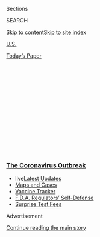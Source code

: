 <div id="app">

<div id="standalone-header">

<div class="interactive-masthead NYTAppHideMasthead css-qz70u6 e1suatyy0">

<div class="section css-ui9rw0 e1suatyy2">

<div class="css-eph4ug er09x8g0">

<div class="css-6n7j50">

</div>

<span class="css-1dv1kvn">Sections</span>

<div class="css-10488qs">

<span class="css-1dv1kvn">SEARCH</span>

</div>

[Skip to content](#site-content)[Skip to site
index](#site-index)

</div>

<div id="masthead-section-label" class="css-1wr3we4 eaxe0e00">

[U.S.](https://www.nytimes3xbfgragh.onion/section/us)

</div>

<div class="css-10698na e1huz5gh0">

</div>

</div>

<div id="masthead-bar-one" class="section hasLinks css-15hmgas e1csuq9d3">

<div class="css-uqyvli e1csuq9d0">

</div>

<div class="css-1uqjmks e1csuq9d1">

</div>

<div class="css-9e9ivx">

[](https://myaccount.nytimes3xbfgragh.onion/auth/login?response_type=cookie&client_id=vi)

</div>

<div class="css-1bvtpon e1csuq9d2">

[Today’s
Paper](https://www.nytimes3xbfgragh.onion/section/todayspaper)

</div>

</div>

</div>

<div class="css-1aor85t" style="opacity:0.000000001;z-index:-1;visibility:hidden">

<div class="css-1hqnpie">

<div class="css-epjblv">

<span class="css-17xtcya">[U.S.](/section/us)</span><span class="css-x15j1o">|</span><span class="css-fwqvlz">The
President vs. the Experts: How Trump Played Down the
Coronavirus</span>

</div>

<div class="css-k008qs">

<div class="css-1iwv8en">

<span class="css-18z7m18"></span>

<div>

</div>

</div>

<span class="css-1n6z4y">https://nyti.ms/2vw0qIe</span>

<div class="css-1705lsu">

<div class="css-4xjgmj">

<div class="css-4skfbu" data-role="toolbar" data-aria-label="Social Media Share buttons, Save button, and Comments Panel with current comment count" data-testid="share-tools">

  - 
  - 
  - 
  - 
    
    <div class="css-6n7j50">
    
    </div>

  - 

</div>

</div>

</div>

</div>

</div>

</div>

<div class="css-mij9hh">

<div class="css-l9svim">

### [<span class="css-pa1jbp"><span class="css-1rxm0ex">The Coronavirus</span><span class="css-1rxm0ex"> Outbreak</span></span>](https://www.nytimes3xbfgragh.onion/news-event/coronavirus?name=styln-coronavirus-national&region=TOP_BANNER&block=storyline_menu_recirc&action=click&pgtype=Interactive&impression_id=a5a67830-f4c0-11ea-914c-697b59664264&variant=undefined)

  - <span class="css-1qkutce"><span class="css-12clwdu">live</span>[Latest
    Updates](https://www.nytimes3xbfgragh.onion/2020/09/11/world/covid-19-coronavirus.html?name=styln-coronavirus-national&region=TOP_BANNER&block=storyline_menu_recirc&action=click&pgtype=Interactive&impression_id=a5a67831-f4c0-11ea-914c-697b59664264&variant=undefined)</span>
  - <span class="css-1qkutce">[Maps and
    Cases](https://www.nytimes3xbfgragh.onion/interactive/2020/us/coronavirus-us-cases.html?name=styln-coronavirus-national&region=TOP_BANNER&block=storyline_menu_recirc&action=click&pgtype=Interactive&impression_id=a5a67832-f4c0-11ea-914c-697b59664264&variant=undefined)</span>
  - <span class="css-1qkutce">[Vaccine
    Tracker](https://www.nytimes3xbfgragh.onion/interactive/2020/science/coronavirus-vaccine-tracker.html?name=styln-coronavirus-national&region=TOP_BANNER&block=storyline_menu_recirc&action=click&pgtype=Interactive&impression_id=a5a67833-f4c0-11ea-914c-697b59664264&variant=undefined)</span>
  - <span class="css-1qkutce">[F.D.A. Regulators’
    Self-Defense](https://www.nytimes3xbfgragh.onion/2020/09/10/us/politics/fda-coronavirus-vaccine.html?name=styln-coronavirus-national&region=TOP_BANNER&block=storyline_menu_recirc&action=click&pgtype=Interactive&impression_id=a5a69f40-f4c0-11ea-914c-697b59664264&variant=undefined)</span>
  - <span class="css-1qkutce">[Surprise Test
    Fees](https://www.nytimes3xbfgragh.onion/2020/09/09/upshot/coronavirus-surprise-test-fees.html?name=styln-coronavirus-national&region=TOP_BANNER&block=storyline_menu_recirc&action=click&pgtype=Interactive&impression_id=a5a69f41-f4c0-11ea-914c-697b59664264&variant=undefined)</span>

</div>

</div>

<div id="top-wrapper" class="css-1sy8kpn">

<div id="top-slug" class="css-l9onyx">

Advertisement

</div>

[Continue reading the main
story](#after-top)

<div class="ad top-wrapper" style="text-align:center;height:100%;display:block;min-height:250px">

<div id="top" class="place-ad" data-position="top" data-size-key="top">

</div>

</div>

<div id="after-top">

</div>

</div>

</div>

<div id="site-content" data-role="main">

# The President vs. the Experts: How Trump Played Down the Coronavirus

<div class="css-1vegfwe interactive-byline-container">

By [<span class="css-1baulvz" itemprop="name">Linda
Qiu</span>](https://www.nytimes3xbfgragh.onion/by/linda-qiu),
[<span class="css-1baulvz" itemprop="name">Bill
Marsh</span>](https://www.nytimes3xbfgragh.onion/by/bill-marsh) and
[<span class="css-1baulvz last-byline" itemprop="name">Jon
Huang</span>](https://www.nytimes3xbfgragh.onion/by/jon-huang)March 18,
2020

</div>

<div id="interactive-standalone-sharetools" class="css-wkcogx">

<div>

<div class="interactive-sharetools css-9z2bwm" data-role="toolbar" data-aria-label="Social Media Share buttons, Save button, and Comments Panel with current comment count" data-testid="share-tools">

  - 
  - 
  - 
  - 
    
    <div class="css-6n7j50">
    
    </div>

</div>

</div>

</div>

<div id="trump-coronavirus-statements-timeline" class="section interactive-standard interactive-content interactive-size-scoop css-uc81c" data-id="100000007039682">

<div class="css-17ih8de interactive-body">

<div class="g-story g-freebird g-max-limit" data-preview-slug="2019-03-10-vi-freebird" data-prd-dropzone-below-masthead="100000006938224">

From the start of the coronavirus outbreak, statements from the
presidential pulpit have been far out of step with those of health
experts and many inside the administration. President Trump contradicted
some officials while they were standing right next to him. Here is a
sampling of what Mr. Trump has said compared with statements made by
prominent officials.

<div class="g-asset g-graphic" style="max-width: 1050px">

<div class="timelinecontainer">

<div class="headers">

<div class="header">

**President Trump’s statements**  

</div>

<div class="header">

**What experts
said**  

</div>

</div>

<div class="eventcontainer">

<div class="g-day">

### Jan. 22

<div class="g-sides">

<div class="g-side g-slide-left">

<div class="event event-0 trump">

![](https://static01.graylady3jvrrxbe.onion/newsgraphics/2020/03/17/trump-covid-statements/7572af7fab273933d0c3bc2441baa406ebf19faf/trump.jpg)

<span class="g-eventtext">In late January, **President Trump** expressed
optimism. “We have it totally under control. It’s one person coming in
from China, and we have it under control. It’s going to be just fine,”
he said [on
CNBC](https://www.cnbc.com/2020/01/22/cnbc-transcript-president-donald-trump-sits-down-with-cnbcs-joe-kernen-at-the-world-economic-forum-in-davos-switzerland.html).</span>

</div>

</div>

<div class="g-side g-side-right">

</div>

</div>

</div>

<div class="g-day">

### Jan. 30

<div class="g-sides">

<div class="g-side g-slide-left">

</div>

<div class="g-side g-side-right">

<div class="event event-0 others">

![](https://static01.graylady3jvrrxbe.onion/newsgraphics/2020/03/17/trump-covid-statements/7572af7fab273933d0c3bc2441baa406ebf19faf/ghebreyesus.jpg)

<span class="g-eventtext">Just a week later, the director-general of the
World Health Organization, **Dr. Tedros Adhanom Ghebreyesus**, declared
a [public health
emergency](https://www.who.int/dg/speeches/detail/who-director-general-s-statement-on-ihr-emergency-committee-on-novel-coronavirus-\(2019-ncov\)):
“The main reason for this declaration is not because of what is
happening in China, but because of what is happening in other
countries.”</span>

</div>

</div>

</div>

</div>

<div class="g-day">

### Feb. 2

<div class="g-sides">

<div class="g-side g-slide-left">

<div class="event event-0 trump">

![](https://static01.graylady3jvrrxbe.onion/newsgraphics/2020/03/17/trump-covid-statements/7572af7fab273933d0c3bc2441baa406ebf19faf/trump.jpg)

<span class="g-eventtext">With fewer than a dozen cases reported, **Mr.
Trump** said in an appearance with **Sean Hannity** that the United
States had stopped the virus’s spread by restricting travel. “We pretty
much shut it down coming in from China,” he
said.</span>

</div>

</div>

<div class="g-side g-side-right">

</div>

</div>

</div>

<div class="g-day">

### Feb. 7

<div class="g-sides">

<div class="g-side g-slide-left">

</div>

<div class="g-side g-side-right">

<div class="event event-0 others">

![](https://static01.graylady3jvrrxbe.onion/newsgraphics/2020/03/17/trump-covid-statements/7572af7fab273933d0c3bc2441baa406ebf19faf/azar.jpg)

<span class="g-eventtext">**Alex M. Azar II**, the health and human
services secretary, however,
[said](https://www.youtube.com/watch?v=pdt2krYW4Fk&feature=youtu.be&t=2572)
the travel restrictions “were very measured and incremental.” They did
not apply to American citizens, permanent residents or their immediate
family.</span>

</div>

</div>

</div>

</div>

<div class="g-day">

### Feb. 12

<div class="g-sides">

<div class="g-side g-slide-left">

</div>

<div class="g-side g-side-right">

<div class="event event-0 others">

![](https://static01.graylady3jvrrxbe.onion/newsgraphics/2020/03/17/trump-covid-statements/7572af7fab273933d0c3bc2441baa406ebf19faf/george.jpg)

<span class="g-eventtext">And the executive director of the Bipartisan
Commission on Biodefense, **Asha M. George**, said travel restrictions
came too late. “Travel restrictions are not going to remain the sole way
to try and control all of
this.”</span>

</div>

</div>

</div>

</div>

<div class="g-day">

### Feb. 13

<div class="g-sides">

<div class="g-side g-slide-left">

</div>

<div class="g-side g-side-right">

<div class="event event-0 others">

![](https://static01.graylady3jvrrxbe.onion/newsgraphics/2020/03/17/trump-covid-statements/7572af7fab273933d0c3bc2441baa406ebf19faf/redfield.jpg)

<span class="g-eventtext">By mid-February, few U.S. cases had been
confirmed but public health officials were predicting a lengthy
outbreak. “This virus is probably with us beyond this season, beyond
this year,” **Dr. Robert Redfield**, the director of the Centers for
Disease Control and Prevention, said [on
CNN](https://www.cnn.com/2020/02/13/health/coronavirus-cdc-robert-redfield-gupta-intv/index.html).</span>

</div>

</div>

</div>

</div>

<div class="g-day">

### Feb. 14

<div class="g-sides">

<div class="g-side g-slide-left">

<div class="event event-0 trump">

![](https://static01.graylady3jvrrxbe.onion/newsgraphics/2020/03/17/trump-covid-statements/7572af7fab273933d0c3bc2441baa406ebf19faf/trump.jpg)

<span class="g-eventtext">But **Mr. Trump** told the National Border
Patrol Council not to worry. “There’s a theory that, in April, when it
gets warm — historically, that has been able to kill the virus.” (W.H.O.
later said, “We have no reason to believe that this virus would behave
differently in different
temperatures.”)</span>

</div>

</div>

<div class="g-side g-side-right">

</div>

</div>

</div>

<div class="g-day">

### Feb. 26

<div class="g-sides">

<div class="g-side g-slide-left">

<div class="event event-0 trump">

![](https://static01.graylady3jvrrxbe.onion/newsgraphics/2020/03/17/trump-covid-statements/7572af7fab273933d0c3bc2441baa406ebf19faf/trump.jpg)

<span class="g-eventtext">Even as the number of cases rose to 60, **Mr.
Trump** said [at a news
conference](https://www.whitehouse.gov/briefings-statements/remarks-president-trump-vice-president-pence-members-coronavirus-task-force-press-conference/)
that infections were declining. “We’re going down, not up. We’re going
very substantially down, not up.” He continued, “As they get better, we
take them off the list, so that we’re going to be pretty soon at only
five people. And we could be at just one or two people over the next
short period of
time.”</span>

</div>

</div>

<div class="g-side g-side-right">

<div class="event event-0 others">

![](https://static01.graylady3jvrrxbe.onion/newsgraphics/2020/03/17/trump-covid-statements/7572af7fab273933d0c3bc2441baa406ebf19faf/azar.jpg)

<span class="g-eventtext">**Mr. Azar**, at the same news conference as
Mr. Trump, said clearly, “We can expect to see more cases in the United
States.”</span>

</div>

<div class="event event-1 others">

![](https://static01.graylady3jvrrxbe.onion/newsgraphics/2020/03/17/trump-covid-statements/7572af7fab273933d0c3bc2441baa406ebf19faf/schuchat.jpg)

<span class="g-eventtext">And **Dr. Anne Schuchat**, the principal
deputy director of the C.D.C., said the same. “We do expect more cases,
and this is a good time to
prepare.”</span>

</div>

<div class="event event-2 others">

![](https://static01.graylady3jvrrxbe.onion/newsgraphics/2020/03/17/trump-covid-statements/7572af7fab273933d0c3bc2441baa406ebf19faf/messonnier.jpg)

<span class="g-eventtext">That same day, **Dr. Nancy Messonnier,** the
director of the C.D.C’s National Center for Immunization and Respiratory
Diseases, [said the virus would continue to
spread](https://www.cdc.gov/media/releases/2020/t0225-cdc-telebriefing-covid-19.html).
“It’s not so much a question of if this will happen anymore but rather
more a question of exactly when this will happen and how many people in
this country will have severe illness,” she
said.</span>

</div>

</div>

</div>

</div>

<div class="g-day">

### Feb. 27

<div class="g-sides">

<div class="g-side g-slide-left">

<div class="event event-0 trump">

![](https://static01.graylady3jvrrxbe.onion/newsgraphics/2020/03/17/trump-covid-statements/7572af7fab273933d0c3bc2441baa406ebf19faf/trump.jpg)

<span class="g-eventtext">At the White House the next day, **Mr. Trump**
[offered a mixed message](https://www.youtube.com/watch?v=Aas3YQKIFeY)
on the outbreak’s trajectory. “It’s going to disappear. One day — it’s
like a miracle — it will disappear. And from our shores, we — you know,
it could get worse before it gets better. It could maybe go away. We’ll
see what happens. Nobody really
knows.”</span>

</div>

</div>

<div class="g-side g-side-right">

</div>

</div>

</div>

<div class="g-day">

### Feb. 28

<div class="g-sides">

<div class="g-side g-slide-left">

<div class="event event-0 trump">

![](https://static01.graylady3jvrrxbe.onion/newsgraphics/2020/03/17/trump-covid-statements/7572af7fab273933d0c3bc2441baa406ebf19faf/trump.jpg)

<span class="g-eventtext">At [a rally in South
Carolina](https://www.c-span.org/video/?469663-1/president-trump-campaign-event-north-charleston-south-carolina&start=395),
**Mr. Trump** said that Democrats had been “politicizing” his response
to the coronavirus, just as he said they had the Russia investigation
and the impeachment inquiry. “They tried anything, they tried it over
and over,” he said. “And this is their new hoax.” Later, he accused the
news media of being in “hysteria mode” over the coronavirus, which he
suggested was
unwarranted.</span>

</div>

</div>

<div class="g-side g-side-right">

</div>

</div>

</div>

<div class="g-day">

### March 2

<div class="g-sides">

<div class="g-side g-slide-left">

<div class="event event-0 trump">

![](https://static01.graylady3jvrrxbe.onion/newsgraphics/2020/03/17/trump-covid-statements/7572af7fab273933d0c3bc2441baa406ebf19faf/trump.jpg)

<span class="g-eventtext">When U.S. cases surpassed 100, **Mr. Trump**
assured attendees [at a rally in Charlotte,
N.C.](https://www.c-span.org/video/?469845-1/president-trump-campaigns-charlotte-north-carolina&live&start=685),
that a vaccine was on the way. “We had a great meeting today with a lot
of the great companies, and they’re going to have vaccines, I think,
relatively soon,” he
said.</span>

</div>

</div>

<div class="g-side g-side-right">

<div class="event event-0 others">

![](https://static01.graylady3jvrrxbe.onion/newsgraphics/2020/03/17/trump-covid-statements/7572af7fab273933d0c3bc2441baa406ebf19faf/fauci.jpg)

<span class="g-eventtext">But earlier that day, **Dr. Anthony S.
Fauci**, the director of National Institute of Allergy and Infectious
Diseases, said [a vaccine would take
time](https://www.whitehouse.gov/briefings-statements/remarks-president-trump-members-coronavirus-task-force-meeting-pharmaceutical-companies/).
“You won’t have a vaccine,” he said, noting that a vaccine would need to
be tested first. It would take, he said, “a year to a year and a
half.”</span>

</div>

</div>

</div>

</div>

<div class="g-day">

### March 3

<div class="g-sides">

<div class="g-side g-slide-left">

</div>

<div class="g-side g-side-right">

<div class="event event-0 others">

![](https://static01.graylady3jvrrxbe.onion/newsgraphics/2020/03/17/trump-covid-statements/7572af7fab273933d0c3bc2441baa406ebf19faf/ghebreyesus.jpg)

<span class="g-eventtext">Public health experts expressed concerns about
[the deadliness of the
virus](https://www.who.int/dg/speeches/detail/who-director-general-s-opening-remarks-at-the-media-briefing-on-covid-19---3-march-2020).
The W.H.O.’s **Dr. Ghebreyesus** said of the fatality rate, “Globally,
about 3.4 percent of reported COVID-19 cases have died. By comparison,
seasonal flu generally kills far fewer than 1 percent of those
infected.”</span>

</div>

</div>

</div>

</div>

<div class="g-day">

### March 4

<div class="g-sides">

<div class="g-side g-slide-left">

<div class="event event-0 trump">

![](https://static01.graylady3jvrrxbe.onion/newsgraphics/2020/03/17/trump-covid-statements/7572af7fab273933d0c3bc2441baa406ebf19faf/trump.jpg)

<span class="g-eventtext">**Mr. Trump** told **Mr. Hannity** that [he
had a hunch](https://www.youtube.com/watch?v=fqjrlKfW93I) the fatality
rate was lower. “Well, I think the 3.4 percent is really a false number.
Now, and this is just my hunch, and, but based on a lot of conversations
with a lot of people that do this, because a lot people will have this
and it’s very mild.” He continued, “I think the number, personally, I
would say the number is way under 1
percent.”</span>

</div>

</div>

<div class="g-side g-side-right">

</div>

</div>

</div>

<div class="g-day">

### March 5

<div class="g-sides">

<div class="g-side g-slide-left">

</div>

<div class="g-side g-side-right">

<div class="event event-0 others">

![](https://static01.graylady3jvrrxbe.onion/newsgraphics/2020/03/17/trump-covid-statements/7572af7fab273933d0c3bc2441baa406ebf19faf/pence.jpg)

<span class="g-eventtext">Hundreds of new cases began to be announced
daily even as **Vice President Mike Pence** offered a [blunt
assessment](https://www.nytimes3xbfgragh.onion/2020/03/06/us/politics/pence-trump-coronavirus.html)
of testing capacity. “We don’t have enough tests today to meet what we
anticipate will be the demand going forward,” he
said.</span>

</div>

</div>

</div>

</div>

<div class="g-day">

### March 6

<div class="g-sides">

<div class="g-side g-slide-left">

<div class="event event-0 trump">

![](https://static01.graylady3jvrrxbe.onion/newsgraphics/2020/03/17/trump-covid-statements/7572af7fab273933d0c3bc2441baa406ebf19faf/trump.jpg)

<span class="g-eventtext">But the next day, **Mr. Trump** insisted,
“Anybody that needs a test can have a
test.”</span>

</div>

</div>

<div class="g-side g-side-right">

<div class="event event-0 others">

![](https://static01.graylady3jvrrxbe.onion/newsgraphics/2020/03/17/trump-covid-statements/7572af7fab273933d0c3bc2441baa406ebf19faf/azar.jpg)

<span class="g-eventtext">**Mr. Azar** was forced to clarify: “You may
not get a test unless a doctor or public health official prescribes a
test.”</span>

</div>

</div>

</div>

</div>

<div class="g-day">

### March 7

<div class="g-sides">

<div class="g-side g-slide-left">

<div class="event event-0 trump">

![](https://static01.graylady3jvrrxbe.onion/newsgraphics/2020/03/17/trump-covid-statements/7572af7fab273933d0c3bc2441baa406ebf19faf/trump.jpg)

<span class="g-eventtext">With nearly every state reporting at least one
case, a reporter asked Mr. Trump whether he was concerned that the virus
was getting closer to the White House. **Mr. Trump** replied, “No, I’m
not concerned at all. No, I’m not. No, we’ve done a great
job.”</span>

</div>

</div>

<div class="g-side g-side-right">

</div>

</div>

</div>

<div class="g-day">

### March 10

<div class="g-sides">

<div class="g-side g-slide-left">

<div class="event event-0 trump">

![](https://static01.graylady3jvrrxbe.onion/newsgraphics/2020/03/17/trump-covid-statements/7572af7fab273933d0c3bc2441baa406ebf19faf/trump.jpg)

<span class="g-eventtext">**Mr. Trump** suggested that his signature
policy proposal, a border wall with Mexico, required renewed urgency in
the face of the outbreak. “Going up fast. We need the Wall more than
ever\!” [he
tweeted](https://twitter.com/realdonaldtrump/status/1237334397172490240?lang=en).</span>

</div>

</div>

<div class="g-side g-side-right">

<div class="event event-0 others">

![](https://static01.graylady3jvrrxbe.onion/newsgraphics/2020/03/17/trump-covid-statements/7572af7fab273933d0c3bc2441baa406ebf19faf/redfield.jpg)

<span class="g-eventtext">At a [congressional
hearing](https://www.c-span.org/video/?470181-1/cdc-director-redfield-testifies-coronavirus&live&vod&start=5721)
that day, **Dr. Redfield** was asked whether structural barriers at U.S.
borders would mitigate the outbreak. “Not that I’ve seen,” he
replied.</span>

</div>

</div>

</div>

</div>

<div class="g-day">

### March 11

<div class="g-sides">

<div class="g-side g-slide-left">

</div>

<div class="g-side g-side-right">

<div class="event event-0 others">

![](https://static01.graylady3jvrrxbe.onion/newsgraphics/2020/03/17/trump-covid-statements/7572af7fab273933d0c3bc2441baa406ebf19faf/ghebreyesus.jpg)

<span class="g-eventtext">The W.H.O. declared that the coronavirus had
become a
[pandemic](https://www.who.int/dg/speeches/detail/who-director-general-s-opening-remarks-at-the-media-briefing-on-covid-19---11-march-2020).
“W.H.O. has been assessing this outbreak around the clock and we are
deeply concerned both by the alarming levels of spread and severity, and
by the alarming levels of inaction,” **Dr. Ghebreyesus**
said.</span>

</div>

</div>

</div>

</div>

<div class="g-day">

### March 12

<div class="g-sides">

<div class="g-side g-slide-left">

</div>

<div class="g-side g-side-right">

<div class="event event-0 others">

![](https://static01.graylady3jvrrxbe.onion/newsgraphics/2020/03/17/trump-covid-statements/7572af7fab273933d0c3bc2441baa406ebf19faf/fauci.jpg)

<span class="g-eventtext">Testing availability remained a concern for
**Dr. Fauci**, who [told
Congress](https://www.c-span.org/video/?470277-1/federal-health-officials-testify-coronavirus-outbreak-response&start=680),
“The system is not really geared to what we need right now, what you are
asking for. That is a failing. It is a failing. Let’s admit
it.”</span>

</div>

</div>

</div>

</div>

<div class="g-day">

### March 13

<div class="g-sides">

<div class="g-side g-slide-left">

<div class="event event-0 trump">

![](https://static01.graylady3jvrrxbe.onion/newsgraphics/2020/03/17/trump-covid-statements/7572af7fab273933d0c3bc2441baa406ebf19faf/trump.jpg)

<span class="g-eventtext">**Mr. Trump** suggested at a news conference
that **Google** would handle some of the burden of making tests
available. “I want to thank Google. Google is helping to develop a
website. It’s going to be very quickly done, unlike websites of the
past, to determine whether a test is warranted and to facilitate testing
at a nearby convenient
location.”</span>

</div>

</div>

<div class="g-side g-side-right">

<div class="event event-0 others">

![](https://static01.graylady3jvrrxbe.onion/newsgraphics/2020/03/17/trump-covid-statements/7572af7fab273933d0c3bc2441baa406ebf19faf/pichai.jpg)

<span class="g-eventtext">**Google** pointed to [a
statement](https://twitter.com/Google_Comms/status/1238574670686928906)
from **Verily**, with which it shares a parent company, saying a tool to
triage coronavirus cases was in the early stages of development. Google
C.E.O. **Sundar Pichai** later said [its own
plans](https://www.blog.google/inside-google/company-announcements/covid-19-how-were-continuing-to-help/)
were limited to creating an informational website “dedicated to COVID-19
education, prevention and local resources
nationwide.”</span>

</div>

</div>

</div>

</div>

<div class="g-day">

### March 15

<div class="g-sides">

<div class="g-side g-slide-left">

<div class="event event-0 trump">

![](https://static01.graylady3jvrrxbe.onion/newsgraphics/2020/03/17/trump-covid-statements/7572af7fab273933d0c3bc2441baa406ebf19faf/trump.jpg)

<span class="g-eventtext">On Sunday, as the U.S. passed 3,000 cases,
**Mr. Trump** said [the situation was under
control](https://www.whitehouse.gov/briefings-statements/remarks-president-trump-vice-president-pence-members-coronavirus-task-force-press-briefing-2/).
“This is a very contagious virus. It’s incredible. But it’s something we
have tremendous control
of.”</span>

</div>

</div>

<div class="g-side g-side-right">

<div class="event event-0 others">

![](https://static01.graylady3jvrrxbe.onion/newsgraphics/2020/03/17/trump-covid-statements/7572af7fab273933d0c3bc2441baa406ebf19faf/fauci.jpg)

<span class="g-eventtext">**Dr. Fauci**, at the same news conference,
offered the opposite assessment. “The worst is, yes, ahead for us. It is
how we respond to that challenge that’s going to determine what the
ultimate endpoint is going to
be.”</span>

</div>

</div>

</div>

</div>

<div class="g-day">

### March 17

<div class="g-sides">

<div class="g-side g-slide-left">

<div class="event event-0 trump">

![](https://static01.graylady3jvrrxbe.onion/newsgraphics/2020/03/17/trump-covid-statements/7572af7fab273933d0c3bc2441baa406ebf19faf/trump.jpg)

<span class="g-eventtext">By Tuesday, **Mr. Trump’s** message had
shifted completely from January. “I’ve always known this is a real —
this is a pandemic,” he said. “I felt it was a pandemic long before it
was called a
pandemic.”</span>

</div>

</div>

<div class="g-side g-side-right">

</div>

</div>

</div>

</div>

<div id="linecenter" class="line">

</div>

</div>

</div>

</div>

</div>

</div>

</div>

<div id="standalone-footer">

<div>

<div>

<div id="interactive-footer-wrapper">

<div class="css-i29ckm">

<div class="interactive-sharetools css-9z2bwm" data-role="toolbar" data-aria-label="Social Media Share buttons, Save button, and Comments Panel with current comment count" data-testid="share-tools">

  - 
  - 
  - 
  - 
    
    <div class="css-6n7j50">
    
    </div>

</div>

</div>

<div>

</div>

<div id="bottom-wrapper" class="css-1ede5it">

<div id="bottom-slug" class="css-l9onyx">

Advertisement

</div>

[Continue reading the main
story](#after-bottom)

<div id="bottom" class="ad bottom-wrapper" style="text-align:center;height:100%;display:block;min-height:90px">

</div>

<div id="after-bottom">

</div>

</div>

## Site Index

<div>

</div>

## Site Information Navigation

  - [© <span>2020</span> <span>The New York Times
    Company</span>](https://help.nytimes3xbfgragh.onion/hc/en-us/articles/115014792127-Copyright-notice)

<!-- end list -->

  - [NYTCo](https://www.nytco.com/)
  - [Contact
    Us](https://help.nytimes3xbfgragh.onion/hc/en-us/articles/115015385887-Contact-Us)
  - [Work with us](https://www.nytco.com/careers/)
  - [Advertise](https://nytmediakit.com/)
  - [T Brand Studio](http://www.tbrandstudio.com/)
  - [Your Ad
    Choices](https://www.nytimes3xbfgragh.onion/privacy/cookie-policy#how-do-i-manage-trackers)
  - [Privacy](https://www.nytimes3xbfgragh.onion/privacy)
  - [Terms of
    Service](https://help.nytimes3xbfgragh.onion/hc/en-us/articles/115014893428-Terms-of-service)
  - [Terms of
    Sale](https://help.nytimes3xbfgragh.onion/hc/en-us/articles/115014893968-Terms-of-sale)
  - [Site
    Map](https://spiderbites.nytimes3xbfgragh.onion)
  - [Help](https://help.nytimes3xbfgragh.onion/hc/en-us)
  - [Subscriptions](https://www.nytimes3xbfgragh.onion/subscription?campaignId=37WXW)

</div>

</div>

</div>

</div>

</div>
